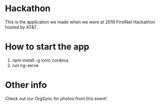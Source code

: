 # Hackathon
This is the application we made when we were at 2019 FirstNet Hackathon hosted by AT&amp;T. 

# How to start the app
1. npm install -g ionic cordova
2. run ng-serve

# Other info
Check out our OrgSync for photos from this event!
